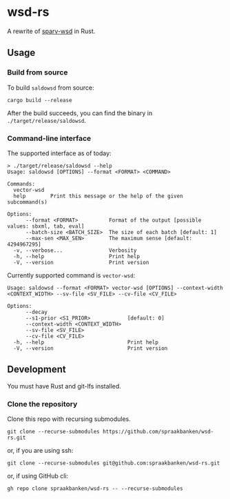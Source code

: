 # wsd-rs

A rewrite of [sparv-wsd](https://github.com/spraakbanken/sparv-wsd) in Rust.

## Usage

### Build from source

To build `saldowsd` from source:

```shell
cargo build --release
```

After the build succeeds, you can find the binary in `./target/release/saldowsd`.

### Command-line interface

The supported interface as of today:

```shell
> ./target/release/saldowsd --help
Usage: saldowsd [OPTIONS] --format <FORMAT> <COMMAND>

Commands:
  vector-wsd
  help        Print this message or the help of the given subcommand(s)

Options:
      --format <FORMAT>          Format of the output [possible values: sbxml, tab, eval]
      --batch-size <BATCH_SIZE>  The size of each batch [default: 1]
      --max-sen <MAX_SEN>        The maximum sense [default: 4294967295]
  -v, --verbose...               Verbosity
  -h, --help                     Print help
  -V, --version                  Print version
```

Currently supported command is `vector-wsd`:

```shell
Usage: saldowsd --format <FORMAT> vector-wsd [OPTIONS] --context-width <CONTEXT_WIDTH> --sv-file <SV_FILE> --cv-file <CV_FILE>

Options:
      --decay
      --s1-prior <S1_PRIOR>            [default: 0]
      --context-width <CONTEXT_WIDTH>
      --sv-file <SV_FILE>
      --cv-file <CV_FILE>
  -h, --help                           Print help
  -V, --version                        Print version
```

## Development

You must have Rust and git-lfs installed.

### Clone the repository

Clone this repo with recursing submodules.

```shell
git clone --recurse-submodules https://github.com/spraakbanken/wsd-rs.git
```

or, if you are using ssh:

```shell
git clone --recurse-submodules git@github.com:spraakbanken/wsd-rs.git
```

or, if using GitHub cli:

```shell
gh repo clone spraakbanken/wsd-rs -- --recurse-submodules
```
